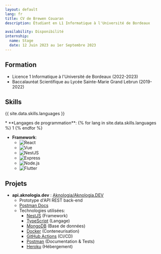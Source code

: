 ```yaml
---
layout: default
lang: fr
title: CV de Brewen Couaran
description: Étudiant en L1 Informatique à l'Université de Bordeaux

availability: Disponibilité
internship:
  name: Stage
  date: 12 Juin 2023 au 1er Septembre 2023
---
```

## Formation
* Licence 1 Informatique à l'Université de Bordeaux (2022-2023)
* Baccalauréat Scientifique au Lycée Sainte-Marie Grand Lebrun (2019-2022)

## Skills
<p>{{ site.data.skills.languages }}</p>
* **Langages de programmation**:
{% for lang in site.data.skills.languages %}
<a>1</a>
{% endfor %}

* **Framework**:
    * ![React](https://img.shields.io/badge/-React%20(6/10)-61DAFB?logo=react&logoColor=black)
    * ![Vue](https://img.shields.io/badge/-Vue%20(7/10)-4FC08D?logo=vue.js&logoColor=white)
    * ![NestJS](https://img.shields.io/badge/-NestJS%20(8/10)-E0234E?logo=nestjs&logoColor=white)
    * ![Express](https://img.shields.io/badge/-Express%20(9/10)-000000?logo=express&logoColor=white)
    * ![Node.js](https://img.shields.io/badge/-Node.js%20(9/10)-339933?logo=node.js&logoColor=white)
    * ![Flutter](https://img.shields.io/badge/-Flutter%20(7/10)-02569B?logo=flutter&logoColor=white)

## Projets
  * **api.aknologia.dev** : [Aknologia/Aknologia.DEV](https://github.com/Aknologia/Aknologia.DEV)
    * Prototype d'API REST back-end
    * [Postman Docs](https://documenter.getpostman.com/view/19755036/UVkvKYV5)
    * Technologies utilisées:
      * [NestJS](https://nestjs.com/) (Framework)
      * [TypeScript](https://www.typescriptlang.org/) (Langage)
      * [MongoDB](https://www.mongodb.com/) (Base de données)
      * [Docker](https://www.docker.com/) (Conteneurisation)
      * [GitHub Actions](https://github.com/features/actions) (CI/CD)
      * [Postman](https://www.postman.com/) (Documentation & Tests)
      * [Heroku](https://www.heroku.com/) (Hébergement)